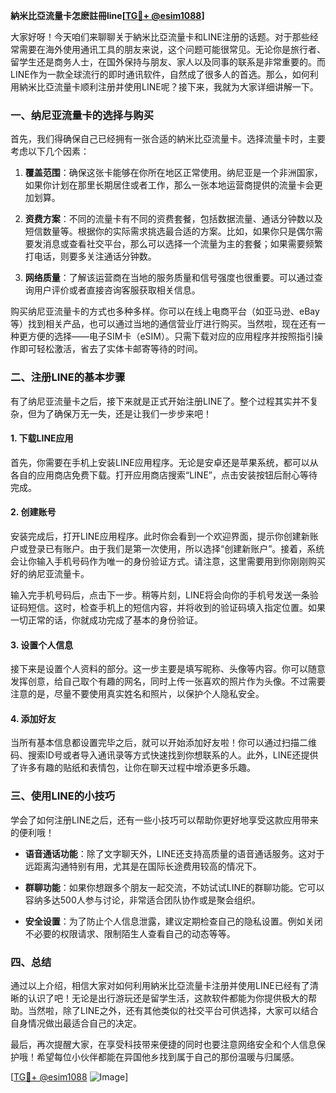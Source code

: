 **納米比亞流量卡怎麽註冊line[[TG💪+ @esim1088](https://t.me/s/esim1088)]**

大家好呀！今天咱们来聊聊关于納米比亞流量卡和LINE注册的话题。对于那些经常需要在海外使用通讯工具的朋友来说，这个问题可能很常见。无论你是旅行者、留学生还是商务人士，在国外保持与朋友、家人以及同事的联系是非常重要的。而LINE作为一款全球流行的即时通讯软件，自然成了很多人的首选。那么，如何利用納米比亞流量卡顺利注册并使用LINE呢？接下来，我就为大家详细讲解一下。

### 一、纳尼亚流量卡的选择与购买

首先，我们得确保自己已经拥有一张合适的納米比亞流量卡。选择流量卡时，主要考虑以下几个因素：

1. **覆盖范围**：确保这张卡能够在你所在地区正常使用。纳尼亚是一个非洲国家，如果你计划在那里长期居住或者工作，那么一张本地运营商提供的流量卡会更加划算。
   
2. **资费方案**：不同的流量卡有不同的资费套餐，包括数据流量、通话分钟数以及短信数量等。根据你的实际需求挑选最合适的方案。比如，如果你只是偶尔需要发消息或查看社交平台，那么可以选择一个流量为主的套餐；如果需要频繁打电话，则要多关注通话分钟数。

3. **网络质量**：了解该运营商在当地的服务质量和信号强度也很重要。可以通过查询用户评价或者直接咨询客服获取相关信息。

购买纳尼亚流量卡的方式也多种多样。你可以在线上电商平台（如亚马逊、eBay等）找到相关产品，也可以通过当地的通信营业厅进行购买。当然啦，现在还有一种更方便的选择——电子SIM卡（eSIM）。只需下载对应的应用程序并按照指引操作即可轻松激活，省去了实体卡邮寄等待的时间。

### 二、注册LINE的基本步骤

有了纳尼亚流量卡之后，接下来就是正式开始注册LINE了。整个过程其实并不复杂，但为了确保万无一失，还是让我们一步步来吧！

#### 1. 下载LINE应用
首先，你需要在手机上安装LINE应用程序。无论是安卓还是苹果系统，都可以从各自的应用商店免费下载。打开应用商店搜索“LINE”，点击安装按钮后耐心等待完成。

#### 2. 创建账号
安装完成后，打开LINE应用程序。此时你会看到一个欢迎界面，提示你创建新账户或登录已有账户。由于我们是第一次使用，所以选择“创建新账户”。接着，系统会让你输入手机号码作为唯一的身份验证方式。请注意，这里需要用到你刚刚购买好的纳尼亚流量卡。

输入完手机号码后，点击下一步。稍等片刻，LINE将会向你的手机号发送一条验证码短信。这时，检查手机上的短信内容，并将收到的验证码填入指定位置。如果一切正常的话，你就成功完成了基本的身份验证。

#### 3. 设置个人信息
接下来是设置个人资料的部分。这一步主要是填写昵称、头像等内容。你可以随意发挥创意，给自己取个有趣的网名，同时上传一张喜欢的照片作为头像。不过需要注意的是，尽量不要使用真实姓名和照片，以保护个人隐私安全。

#### 4. 添加好友
当所有基本信息都设置完毕之后，就可以开始添加好友啦！你可以通过扫描二维码、搜索ID号或者导入通讯录等方式快速找到你想联系的人。此外，LINE还提供了许多有趣的贴纸和表情包，让你在聊天过程中增添更多乐趣。

### 三、使用LINE的小技巧

学会了如何注册LINE之后，还有一些小技巧可以帮助你更好地享受这款应用带来的便利哦！

- **语音通话功能**：除了文字聊天外，LINE还支持高质量的语音通话服务。这对于远距离沟通特别有用，尤其是在国际长途费用较高的情况下。
  
- **群聊功能**：如果你想跟多个朋友一起交流，不妨试试LINE的群聊功能。它可以容纳多达500人参与讨论，非常适合团队协作或是聚会组织。

- **安全设置**：为了防止个人信息泄露，建议定期检查自己的隐私设置。例如关闭不必要的权限请求、限制陌生人查看自己的动态等等。

### 四、总结

通过以上介绍，相信大家对如何利用納米比亞流量卡注册并使用LINE已经有了清晰的认识了吧！无论是出行游玩还是留学生活，这款软件都能为你提供极大的帮助。当然啦，除了LINE之外，还有其他类似的社交平台可供选择，大家可以结合自身情况做出最适合自己的决定。

最后，再次提醒大家，在享受科技带来便捷的同时也要注意网络安全和个人信息保护哦！希望每位小伙伴都能在异国他乡找到属于自己的那份温暖与归属感。

[[TG💪+ @esim1088](https://t.me/s/esim1088) ![Image](https://i.postimg.cc/4NQfJmqS/Snipaste-2025-05-13-00-14-12.png)]